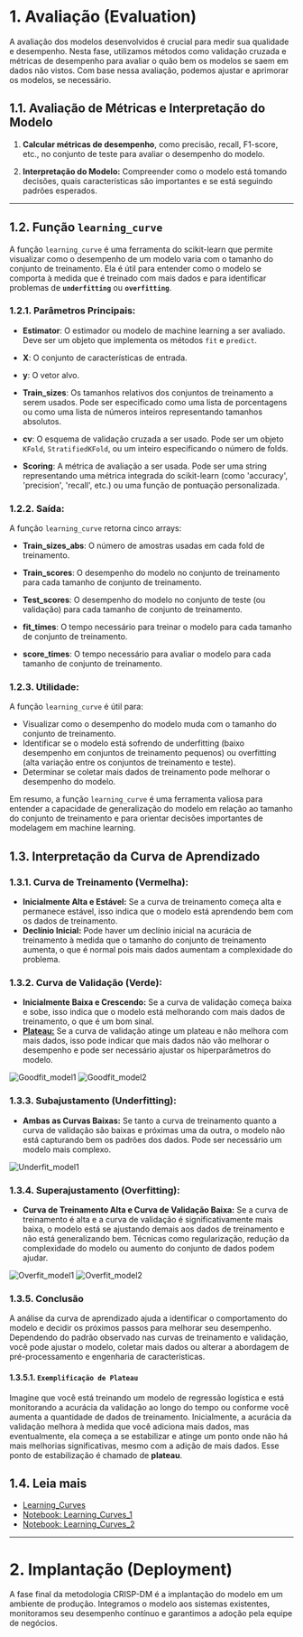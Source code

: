 # 1. Avaliação (Evaluation)

A avaliação dos modelos desenvolvidos é crucial para medir sua qualidade e desempenho. Nesta fase, utilizamos métodos como validação cruzada e métricas de desempenho para avaliar o quão bem os modelos se saem em dados não vistos. Com base nessa avaliação, podemos ajustar e aprimorar os modelos, se necessário.


## 1.1. Avaliação de Métricas e Interpretação do Modelo

1. **Calcular métricas de desempenho**, como precisão, recall, F1-score, etc., no conjunto de teste para avaliar o desempenho do modelo.

2. **Interpretação do Modelo:** Compreender como o modelo está tomando decisões, quais características são importantes e se está seguindo padrões esperados.

---

## 1.2. Função `learning_curve`

A função `learning_curve` é uma ferramenta do scikit-learn que permite visualizar como o desempenho de um modelo varia com o tamanho do conjunto de treinamento. Ela é útil para entender como o modelo se comporta à medida que é treinado com mais dados e para identificar problemas de **`underfitting`** ou **`overfitting`**.

### 1.2.1. Parâmetros Principais:

- **Estimator**: O estimador ou modelo de machine learning a ser avaliado. Deve ser um objeto que implementa os métodos `fit` e `predict`.

- **X**: O conjunto de características de entrada.

- **y**: O vetor alvo.

- **Train_sizes**: Os tamanhos relativos dos conjuntos de treinamento a serem usados. Pode ser especificado como uma lista de porcentagens ou como uma lista de números inteiros representando tamanhos absolutos.

- **cv**: O esquema de validação cruzada a ser usado. Pode ser um objeto `KFold`, `StratifiedKFold`, ou um inteiro especificando o número de folds.

- **Scoring**: A métrica de avaliação a ser usada. Pode ser uma string representando uma métrica integrada do scikit-learn (como 'accuracy', 'precision', 'recall', etc.) ou uma função de pontuação personalizada.

### 1.2.2. Saída:

A função `learning_curve` retorna cinco arrays:

- **Train_sizes_abs**: O número de amostras usadas em cada fold de treinamento.

- **Train_scores**: O desempenho do modelo no conjunto de treinamento para cada tamanho de conjunto de treinamento.

- **Test_scores**: O desempenho do modelo no conjunto de teste (ou validação) para cada tamanho de conjunto de treinamento.

- **fit_times**: O tempo necessário para treinar o modelo para cada tamanho de conjunto de treinamento.

- **score_times**: O tempo necessário para avaliar o modelo para cada tamanho de conjunto de treinamento.

### 1.2.3. Utilidade:

A função `learning_curve` é útil para:

- Visualizar como o desempenho do modelo muda com o tamanho do conjunto de treinamento.
- Identificar se o modelo está sofrendo de underfitting (baixo desempenho em conjuntos de treinamento pequenos) ou overfitting (alta variação entre os conjuntos de treinamento e teste).
- Determinar se coletar mais dados de treinamento pode melhorar o desempenho do modelo.

Em resumo, a função `learning_curve` é uma ferramenta valiosa para entender a capacidade de generalização do modelo em relação ao tamanho do conjunto de treinamento e para orientar decisões importantes de modelagem em machine learning.

## 1.3. Interpretação da Curva de Aprendizado

### 1.3.1. Curva de Treinamento (Vermelha):

- **Inicialmente Alta e Estável:** Se a curva de treinamento começa alta e permanece estável, isso indica que o modelo está aprendendo bem com os dados de treinamento.
- **Declínio Inicial:** Pode haver um declínio inicial na acurácia de treinamento à medida que o tamanho do conjunto de treinamento aumenta, o que é normal pois mais dados aumentam a complexidade do problema.

### 1.3.2. Curva de Validação (Verde):

- **Inicialmente Baixa e Crescendo:** Se a curva de validação começa baixa e sobe, isso indica que o modelo está melhorando com mais dados de treinamento, o que é um bom sinal.
- [**Plateau:**](#exemplificação-de-plateau) Se a curva de validação atinge um plateau e não melhora com mais dados, isso pode indicar que mais dados não vão melhorar o desempenho e pode ser necessário ajustar os hiperparâmetros do modelo.
  
![Goodfit_model1](../image/learning_curve_goodfit1.png)
![Goodfit_model2](../image/learning_curve_goodfit2.png)

### 1.3.3. Subajustamento (Underfitting):

- **Ambas as Curvas Baixas:** Se tanto a curva de treinamento quanto a curva de validação são baixas e próximas uma da outra, o modelo não está capturando bem os padrões dos dados. Pode ser necessário um modelo mais complexo.

![Underfit_model1](../image/learning_curve_underfit.png)

### 1.3.4. Superajustamento (Overfitting):

- **Curva de Treinamento Alta e Curva de Validação Baixa:** Se a curva de treinamento é alta e a curva de validação é significativamente mais baixa, o modelo está se ajustando demais aos dados de treinamento e não está generalizando bem. Técnicas como regularização, redução da complexidade do modelo ou aumento do conjunto de dados podem ajudar.

![Overfit_model1](../image/learning_curve_overfit1.png)
![Overfit_model2](../image/learning_curve_overfit2.png)

### 1.3.5. Conclusão

A análise da curva de aprendizado ajuda a identificar o comportamento do modelo e decidir os próximos passos para melhorar seu desempenho. Dependendo do padrão observado nas curvas de treinamento e validação, você pode ajustar o modelo, coletar mais dados ou alterar a abordagem de pré-processamento e engenharia de características.

#### 1.3.5.1. **`Exemplificação de Plateau`**

Imagine que você está treinando um modelo de regressão logística e está monitorando a acurácia da validação ao longo do tempo ou conforme você aumenta a quantidade de dados de treinamento. Inicialmente, a acurácia da validação melhora à medida que você adiciona mais dados, mas eventualmente, ela começa a se estabilizar e atinge um ponto onde não há mais melhorias significativas, mesmo com a adição de mais dados. Esse ponto de estabilização é chamado de **plateau**.

## 1.4. Leia mais

- [Learning_Curves](../2.4_Pos_treinamento/learning_curve.md)
- [Notebook: Learning_Curves_1](../2.4_Pos_treinamento/Learning_curve_1.ipynb)
- [Notebook: Learning_Curves_2](../2.4_Pos_treinamento/Learning_curve_2.ipynb)

---

# 2. Implantação (Deployment)

A fase final da metodologia CRISP-DM é a implantação do modelo em um ambiente de produção. Integramos o modelo aos sistemas existentes, monitoramos seu desempenho contínuo e garantimos a adoção pela equipe de negócios.